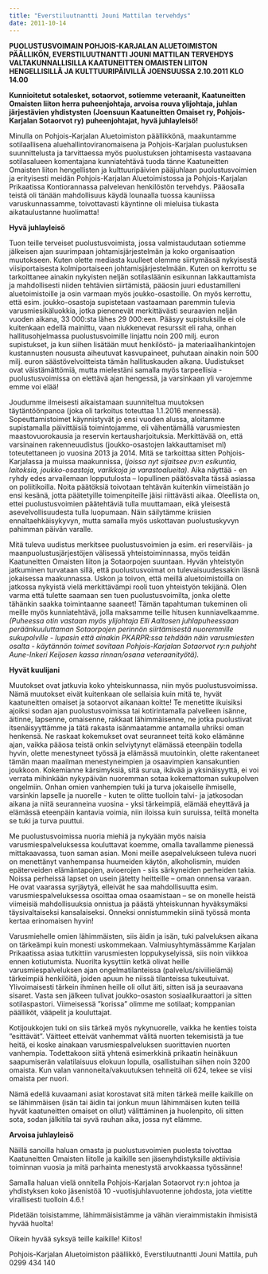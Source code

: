 ```yaml
---
title: "Everstiluutnantti Jouni Mattilan tervehdys"
date: 2011-10-14
---
```


**PUOLUSTUSVOIMAIN POHJOIS-KARJALAN ALUETOIMISTON PÄÄLLIKÖN, EVERSTILUUTNANTTI JOUNI MATTILAN TERVEHDYS VALTAKUNNALLISILLA KAATUNEITTEN OMAISTEN LIITON HENGELLISILLÄ JA KULTTUURIPÄIVILLÄ JOENSUUSSA 2.10.2011 KLO 14.00**

**Kunnioitetut sotalesket, sotaorvot, sotiemme veteraanit, Kaatuneitten Omaisten liiton herra puheenjohtaja, arvoisa rouva ylijohtaja, juhlan järjestävien yhdistysten** **(Joensuun Kaatuneitten Omaiset ry, Pohjois-Karjalan Sotaorvot ry)** **puheenjohtajat, hyvä juhlayleisö!**

Minulla on Pohjois-Karjalan Aluetoimiston päällikkönä, maakuntamme sotilaallisena aluehallintoviranomaisena ja Pohjois-Karjalan puolustuksen suunnittelusta ja tarvittaessa myös puolustuksen johtamisesta vastaavana sotilasalueen komentajana kunniatehtävä tuoda tänne Kaatuneitten Omaisten liiton hengellisten ja kulttuuripäivien pääjuhlaan puolustusvoimien ja erityisesti meidän Pohjois-Karjalan Aluetoimistossa ja Pohjois-Karjalan Prikaatissa Kontiorannassa palvelevan henkilöstön tervehdys. Pääosalla teistä oli tänään mahdollisuus käydä lounaalla tuossa kauniissa varuskunnassamme, toivottavasti käyntinne oli mieluisa tiukasta aikataulustanne huolimatta!

**Hyvä juhlayleisö**

Tuon teille terveiset puolustusvoimista, jossa valmistaudutaan sotiemme jälkeisen ajan suurimpaan johtamisjärjestelmän ja koko organisaation muutokseen. Kuten olette mediasta kuulleet olemme siirtymässä nykyisestä viisiportaisesta kolmiportaiseen johtamisjärjestelmään. Kuten on kerrottu se tarkoittanee ainakin nykyisten neljän sotilasläänin esikunnan lakkauttamista ja mahdollisesti niiden tehtävien siirtämistä, pääosin juuri edustamilleni aluetoimistoille ja osin varmaan myös joukko-osastoille. On myös kerrottu, että esim. joukko-osastoja supistetaan vastaamaan paremmin tulevia varusmiesikäluokkia, jotka pienenevät merkittävästi seuraavien neljän vuoden aikana, 33 000:sta lähes 29 000:een. Pääsyy supistuksille ei ole kuitenkaan edellä mainittu, vaan niukkenevat resurssit eli raha, onhan hallitusohjelmassa puolustusvoimille linjattu noin 200 milj. euron supistukset, ja kun siihen lisätään muut henkilöstö- ja materiaalihankintojen kustannusten noususta aiheutuvat kasvupaineet, puhutaan ainakin noin 500 milj. euron säästövelvoitteista tämän hallituskauden aikana. Uudistukset ovat väistämättömiä, mutta mielestäni samalla myös tarpeellisia - puolustusvoimissa on elettävä ajan hengessä, ja varsinkaan yli varojemme emme voi elää!

Joudumme ilmeisesti aikaistamaan suunniteltua muutoksen täytäntöönpanoa (joka oli tarkoitus toteuttaa 1.1.2016 mennessä). Sopeuttamistoimet käynnistyvät jo ensi vuoden alussa, aloitamme supistamalla päivittäisiä toimintojamme, eli vähentämällä varusmiesten maastovuorokausia ja reservin kertausharjoituksia. Merkittävää on, että varsinainen rakenneuudistus (joukko-osastojen lakkauttamiset ml) toteutettaneen jo vuosina 2013 ja 2014. Mitä se tarkoittaa sitten Pohjois-Karjalassa ja muissa maakunnissa, (_joissa nyt sijaitsee pv:n esikuntia, laitoksia, joukko-osastoja, varikkoja ja varastoalueita)_. Aika näyttää - en ryhdy edes arvailemaan lopputulosta – lopullinen päätösvalta tässä asiassa on poliitikoilla. Noita päätöksiä toivotaan tehtävän kuitenkin viimeistään jo ensi kesänä, jotta päätetyille toimenpiteille jäisi riittävästi aikaa. Oleellista on, ettei puolustusvoimien päätehtäviä tulla muuttamaan, eikä yleisestä asevelvollisuudesta tulla luopumaan. Näin säilytämme kriisien ennaltaehkäisykyvyn, mutta samalla myös uskottavan puolustuskyvyn pahimman päivän varalle.

Mitä tuleva uudistus merkitsee puolustusvoimien ja esim. eri reserviläis- ja maanpuolustusjärjestöjen välisessä yhteistoiminnassa, myös teidän Kaatuneitten Omaisten liiton ja Sotaorpojen suuntaan. Hyvän yhteistyön jatkuminen turvataan sillä, että puolustusvoimat on tulevaisuudessakin läsnä jokaisessa maakunnassa. Uskon ja toivon, että meillä aluetoimistoilla on jatkossa nykyistä vielä merkittävämpi rooli tuon yhteistyön tekijänä. Olen varma että tulette saamaan sen tuen puolustusvoimilta, jonka olette tähänkin saakka toimintaanne saaneet! Tämän tapahtuman tukeminen oli meille myös kunniatehtävä, jolla maksamme teille hitusen kunniavelkaamme. _(Puheessa otin vastaan myös ylijohtaja Elli Aaltosen juhlapuheessaan peräänkuuluttaman Sotaorpojen perinnön siirtämisestä nuoremmille sukupolville - lupasin että ainakin PKARPR:ssa tehdään näin varusmiesten osalta - käytännön toimet sovitaan Pohjois-Karjalan Sotaorvot ry:n puhjoht Aune-Inkeri Keijosen kassa rinnan/osana veteraanityötä)._

**Hyvät kuulijani**

Muutokset ovat jatkuvia koko yhteiskunnassa, niin myös puolustusvoimissa. Nämä muutokset eivät kuitenkaan ole sellaisia kuin mitä te, hyvät kaatuneitten omaiset ja sotaorvot aikanaan koitte! Te menetitte ikuisiksi ajoiksi sodan ajan puolustusvoimissa tai kotirintamalla palvelleen isänne, äitinne, lapsenne, omaisenne, rakkaat lähimmäisenne, ne jotka puolustivat itsenäisyyttämme ja tätä rakasta isänmaatamme antamalla uhriksi oman henkensä. Ne raskaat kokemukset ovat seuranneet teitä koko elämänne ajan, vaikka pääosa teistä onkin selviytynyt elämässä eteenpäin todella hyvin, olette menestyneet työssä ja elämässä muutoinkin, olette rakentaneet tämän maan maailman menestyneimpien ja osaavimpien kansakuntien joukkoon. Kokemianne kärsimyksiä, sitä surua, ikävää ja yksinäisyyttä, ei voi verrata mihinkään nykypäivän nuoremman sotaa kokemattoman sukupolven ongelmiin. Onhan omien vanhempien tuki ja turva jokaiselle ihmiselle, varsinkin lapselle ja nuorelle - kuten te olitte tuolloin talvi- ja jatkosodan aikana ja niitä seuranneina vuosina - yksi tärkeimpiä, elämää eheyttävä ja elämässä eteenpäin kantavia voimia, niin iloissa kuin suruissa, teiltä monelta se tuki ja turva puuttui.

Me puolustusvoimissa nuoria miehiä ja nykyään myös naisia varusmiespalveluksessa kouluttavat koemme, omalla tavallamme pienessä mittakaavassa, tuon saman asian. Moni meille asepalvelukseen tuleva nuori on menettänyt vanhempansa huumeiden käytön, alkoholismin, muiden epäterveiden elämäntapojen, avioerojen - siis särkyneiden perheiden takia. Noissa perheissä lapset on usein jätetty heitteille – oman onnensa varaan. He ovat vaarassa syrjäytyä, elleivät he saa mahdollisuutta esim. varusmiespalveluksessa osoittaa omaa osaamistaan – se on monelle heistä viimeisiä mahdollisuuksia onnistua ja päästä yhteiskunnan hyväksymäksi täysivaltaiseksi kansalaiseksi. Onneksi onnistummekin siinä työssä monta kertaa erinomaisen hyvin!

Varusmiehelle omien lähimmäisten, siis äidin ja isän, tuki palveluksen aikana on tärkeämpi kuin monesti uskommekaan. Valmiusyhtymässämme Karjalan Prikaatissa asiaa tutkittiin varusmiesten loppukyselyissä, siis noin viikkoa ennen kotiutumista. Nuorilta kysyttiin ketkä olivat heille varusmiespalveluksen ajan ongelmatilanteissa (palvelus/siviilielämä) tärkeimpiä henkilöitä, joiden apuun he niissä tilanteissa tukeutuivat. Ylivoimaisesti tärkein ihminen heille oli ollut äiti, sitten isä ja seuraavana sisaret. Vasta sen jälkeen tulivat joukko-osaston sosiaalikuraattori ja sitten sotilaspastori. Viimeisessä ”korissa” olimme me sotilaat; komppanian päälliköt, vääpelit ja kouluttajat.

Kotijoukkojen tuki on siis tärkeä myös nykynuorelle, vaikka he kenties toista ”esittävät”. Väitteet etteivät vanhemmat välitä nuorten tekemisistä ja tue heitä, ei koske ainakaan varusmiespalveluksen suorittavien nuorten vanhempia. Todettakoon siitä yhtenä esimerkkinä prikaatin heinäkuun saapumiserän valatilaisuus elokuun lopulla, osallistuihan siihen noin 3200 omaista. Kun valan vannoneita/vakuutuksen tehneitä oli 624, tekee se viisi omaista per nuori.

Nämä edellä kuvaamani asiat korostavat sitä miten tärkeä meille kaikille on se lähimmäisen (isän tai äidin tai jonkun muun lähimmäisen kuten teillä hyvät kaatuneitten omaiset on ollut) välittäminen ja huolenpito, oli sitten sota, sodan jälkitila tai syvä rauhan aika, jossa nyt elämme.

**Arvoisa juhlayleisö**

Näillä sanoilla haluan omasta ja puolustusvoimien puolesta toivottaa Kaatuneitten Omaisten liitolle ja kaikille sen jäsenyhdistyksille aktiivisia toiminnan vuosia ja mitä parhainta menestystä arvokkaassa työssänne!

Samalla haluan vielä onnitella Pohjois-Karjalan Sotaorvot ry:n johtoa ja yhdistyksen koko jäsenistöä 10 -vuotisjuhlavuotenne johdosta, jota vietitte virallisesti tuolloin 4.6.!

Pidetään toisistamme, lähimmäisistämme ja vähän vieraimmistakin ihmisistä hyvää huolta!

Oikein hyvää syksyä teille kaikille! Kiitos!

Pohjois-Karjalan Aluetoimiston päällikkö, Everstiluutnantti Jouni Mattila, puh 0299 434 140
